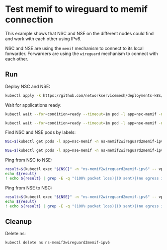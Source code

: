 # Test memif to wireguard to memif connection

This example shows that NSC and NSE on the different nodes could find and work with each other using IPv6.

NSC and NSE are using the `memif` mechanism to connect to its local forwarder.
Forwarders are using the `wireguard` mechanism to connect with each other.

## Run

Deploy NSC and NSE:
```bash
kubectl apply -k https://github.com/networkservicemesh/deployments-k8s/examples/features/ipv6/Memif2Wireguard2Memif_ipv6?ref=e48ed0dd07a1759fd0316b2ad4954faa24184e09
```

Wait for applications ready:
```bash
kubectl wait --for=condition=ready --timeout=1m pod -l app=nsc-memif -n ns-memif2wireguard2memif-ipv6
```
```bash
kubectl wait --for=condition=ready --timeout=1m pod -l app=nse-memif -n ns-memif2wireguard2memif-ipv6
```

Find NSC and NSE pods by labels:
```bash
NSC=$(kubectl get pods -l app=nsc-memif -n ns-memif2wireguard2memif-ipv6 --template '{{range .items}}{{.metadata.name}}{{"\n"}}{{end}}')
```
```bash
NSE=$(kubectl get pods -l app=nse-memif -n ns-memif2wireguard2memif-ipv6 --template '{{range .items}}{{.metadata.name}}{{"\n"}}{{end}}')
```

Ping from NSC to NSE:
```bash
result=$(kubectl exec "${NSC}" -n "ns-memif2wireguard2memif-ipv6" -- vppctl ping 2001:db8:: repeat 4)
echo ${result}
! echo ${result} | grep -E -q "(100% packet loss)|(0 sent)|(no egress interface)"
```

Ping from NSE to NSC:
```bash
result=$(kubectl exec "${NSE}" -n "ns-memif2wireguard2memif-ipv6" -- vppctl ping 2001:db8::1 repeat 4)
echo ${result}
! echo ${result} | grep -E -q "(100% packet loss)|(0 sent)|(no egress interface)"
```

## Cleanup

Delete ns:
```bash
kubectl delete ns ns-memif2wireguard2memif-ipv6
```
